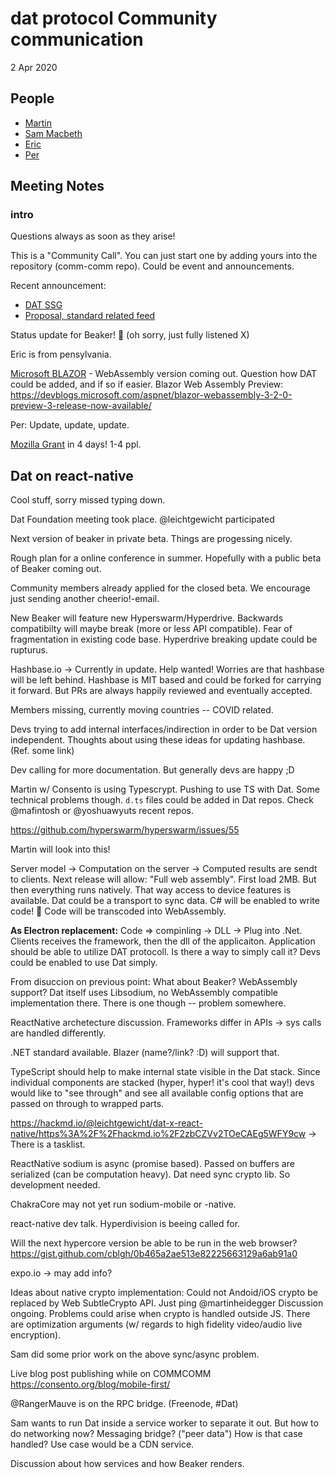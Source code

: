 # dat protocol Community communication

2 Apr 2020

## People

* [Martin](https://github.com/martinheidegger)
* [Sam Macbeth](https://github.com/sammacbeth)
* [Eric](https://github.com/RatifyArticle1)
* [Per](https://github.com/perguth)

## Meeting Notes

### intro

Questions always as soon as they arise!

This is a "Community Call". You can just start one by adding yours into the repository (comm-comm repo). Could be event and announcements.

Recent announcement:
- [DAT SSG](https://github.com/datproject/comm-comm/issues/130)
- [Proposal, standard related feed](https://github.com/datproject/comm-comm/issues/134)

Status update for Beaker! :tada: (oh sorry, just fully listened X)

Eric is from pensylvania.

[Microsoft BLAZOR](https://dotnet.microsoft.com/apps/aspnet/web-apps/blazor) - WebAssembly version coming out. Question how DAT could be added, and if so if easier.
Blazor Web Assembly Preview: https://devblogs.microsoft.com/aspnet/blazor-webassembly-3-2-0-preview-3-release-now-available/

Per: Update, update, update.

[Mozilla Grant](https://blog.mozilla.org/blog/2020/03/30/were-fixing-the-internet-join-us/) in 4 days! 1-4 ppl.

## Dat on react-native

Cool stuff, sorry missed typing down.

Dat Foundation meeting took place. @leichtgewicht participated

Next version of beaker in private beta. Things are progessing nicely.

Rough plan for a online conference in summer. Hopefully with a public beta of Beaker coming out.

Community members already applied for the closed beta. We encourage just sending another cheerio!-email.

New Beaker will feature new Hyperswarm/Hyperdrive.
Backwards compatibilty will maybe break (more or less API compatible). Fear of fragmentation in existing code base.
Hyperdrive breaking update could be rupturus.

Hashbase.io -> Currently in update. Help wanted! Worries are that hashbase will be left behind.
Hashbase is MIT based and could be forked for carrying it forward. But PRs are always happily reviewed and eventually accepted.

Members missing, currently moving countries -- COVID related.

Devs trying to add internal interfaces/indirection in order to be Dat version independent. Thoughts about using these ideas for updating hashbase. (Ref. some link)

Dev calling for more documentation. But generally devs are happy ;D

Martin w/ Consento is using Typescrypt. Pushing to use TS with Dat. Some technical problems though. `d.ts` files could be added in Dat repos. Check @mafintosh or @yoshuawyuts recent repos.

https://github.com/hyperswarm/hyperswarm/issues/55

Martin will look into this!

Server model -> Computation on the server -> Computed results are sendt to clients.
Next release will allow: "Full web assembly". First load 2MB. But then everything runs natively. That way access to device features is available. Dat could be a transport to sync data.
C# will be enabled to write code! :tada: Code will be transcoded into WebAssembly.

**As Electron replacement:**
Code => compinling -> DLL -> Plug into .Net. 
Clients receives the framework, then the dll of the applicaiton.
Application should be able to utilize DAT protocoll. Is there a way to simply call it? Devs could be enabled to use Dat simply.

From disuccion on previous point:
What about Beaker? WebAssembly support? Dat itself uses Libsodium, no WebAssembly compatible implementation there. There is one though -- problem somewhere.


ReactNative archetecture discussion. Frameworks differ in APIs -> sys calls are handled differently.

.NET standard available. Blazer (name?/link? :D) will support that.

TypeScript should help to make internal state visible in the Dat stack. Since individual components are stacked (hyper, hyper! it's cool that way!) devs would like to "see through" and see all available config options that are passed on through to wrapped parts.

https://hackmd.io/@leichtgewicht/dat-x-react-native/https%3A%2F%2Fhackmd.io%2F2zbCZVv2TOeCAEg5WFY9cw
-> There is a tasklist.

ReactNative sodium is async (promise based). Passed on buffers are serialized (can be computation heavy).
Dat need sync crypto lib. So development needed.

ChakraCore may not yet run sodium-mobile or -native.

react-native dev talk. Hyperdivision is beeing called for.

Will the next hypercore version be able to be run in the web browser?
https://gist.github.com/cblgh/0b465a2ae513e82225663129a6ab91a0

expo.io
-> may add info?

Ideas about native crypto implementation: Could not Andoid/iOS crypto be replaced by Web SubtleCrypto API.
Just ping @martinheidegger Discussion ongoing.
Problems could arise when crypto is handled outside JS.
There are optimization arguments (w/ regards to high fidelity video/audio live encryption).

Sam did some prior work on the above sync/async problem.

Live blog post publishing while on COMMCOMM https://consento.org/blog/mobile-first/

@RangerMauve is on the RPC bridge. (Freenode, #Dat)

Sam wants to run Dat inside a service worker to separate it out. But how to do networking now? Messaging bridge? ("peer data")
How is that case handled?
Use case would be a CDN service.

Discussion about how services and how Beaker renders.
